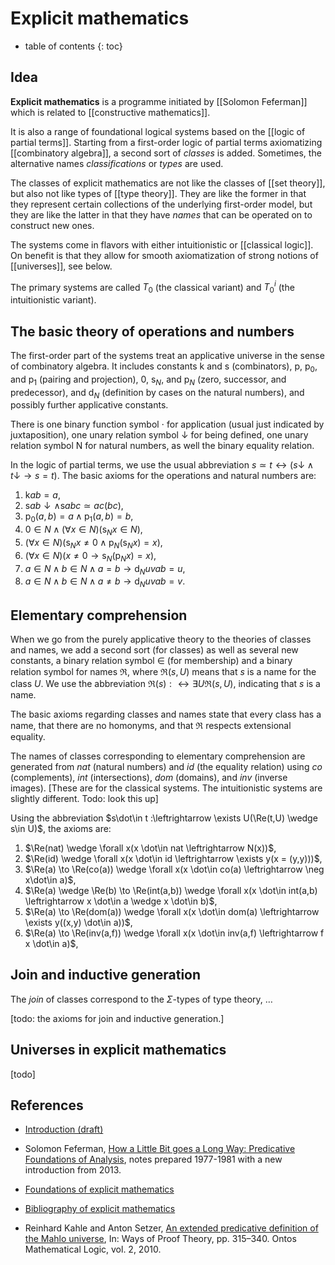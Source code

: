 # Explicit mathematics

* table of contents
{: toc}

## Idea

**Explicit mathematics** is a programme initiated by [[Solomon Feferman]] which is related to [[constructive mathematics]].

It is also a range of foundational logical systems based on the [[logic of partial terms]]. Starting from a first-order logic of partial terms axiomatizing [[combinatory algebra]], a second sort of _classes_ is added. Sometimes, the alternative names _classifications_ or _types_ are used.

The classes of explicit mathematics are not like the classes of [[set theory]], but also not like types of [[type theory]]. They are like the former in that they represent certain collections of the underlying first-order model, but they are like the latter in that they have _names_ that can be operated on to construct new ones.

The systems come in flavors with either intuitionistic or [[classical logic]]. On benefit is that they allow for smooth axiomatization of strong notions of [[universes]], see below.

The primary systems are called $T_0$ (the classical variant) and $T_0^i$ (the intuitionistic variant).
 
## The basic theory of operations and numbers

The first-order part of the systems treat an applicative universe in the sense of combinatory algebra. It includes constants $\mathrm{k}$ and $\mathrm{s}$ (combinators), $\mathrm{p}$, $\mathrm{p}_0$, and $\mathrm{p}_1$ (pairing and projection), $0$, $\mathrm{s}_N$, and $\mathrm{p}_N$ (zero, successor, and predecessor), and $\mathrm{d}_N$ (definition by cases on the natural numbers), and possibly further applicative constants.

There is one binary function symbol ${\cdot}$ for application (usual just indicated by juxtaposition), one unary relation symbol $\downarrow$ for being defined, one unary relation symbol $\mathrm{N}$ for natural numbers, as well the binary equality relation.

In the logic of partial terms, we use the usual abbreviation $s \simeq t \leftrightarrow ({s\downarrow} \wedge {t\downarrow} \to s=t)$. The basic axioms for the operations and natural numbers are:

1. $\mathrm{k} a b = a$,
1. $\mathrm{s} a b \downarrow \wedge \mathrm{s} a b c \simeq a c(b c)$,
1. $\mathrm{p}_0(a,b)=a \wedge \mathrm{p}_1(a,b) = b$,
1. $0\in N \wedge (\forall x\in N)(\mathrm{s}_N x \in N)$,
1. $(\forall x\in N)(\mathrm{s}_N x \ne 0 \wedge \mathrm{p}_N(\mathrm{s}_N x)=x)$,
1. $(\forall x\in N)(x\ne0 \to \mathrm{s}_N(\mathrm{p}_N x) = x)$,
1. $a\in N \wedge b\in N \wedge a=b \to \mathrm{d}_N u v a b = u$,
1. $a\in N \wedge b\in N \wedge a\ne b \to \mathrm{d}_N u v a b = v$.

## Elementary comprehension

When we go from the purely applicative theory to the theories of classes and names, we add a second sort (for classes) as well as several new constants, a binary relation symbol $\in$ (for membership) and a binary relation symbol for names $\Re$, where $\Re(s, U)$ means that $s$ is a name for the class $U$. We use the abbreviation $\Re(s) :\leftrightarrow \exists U \Re(s,U)$, indicating that $s$ is a name.

The basic axioms regarding classes and names state that every class has a name, that there are no homonyms, and that $\Re$ respects extensional equality.

The names of classes corresponding to elementary comprehension are generated from $nat$ (natural numbers) and $id$ (the equality relation) using $co$ (complements), $int$ (intersections), $dom$ (domains), and $inv$ (inverse images). [These are for the classical systems. The intuitionistic systems are slightly different. Todo: look this up]

Using the abbreviation $s\dot\in t :\leftrightarrow \exists U(\Re(t,U) \wedge s\in U)$, the axioms are:

1. $\Re(nat) \wedge \forall x(x \dot\in nat \leftrightarrow N(x))$,
1. $\Re(id) \wedge \forall x(x \dot\in id \leftrightarrow \exists y(x = (y,y)))$,
1. $\Re(a) \to \Re(co(a)) \wedge \forall x(x \dot\in co(a) \leftrightarrow \neg x\dot\in a)$,
1. $\Re(a) \wedge \Re(b) \to \Re(int(a,b)) \wedge \forall x(x \dot\in int(a,b) \leftrightarrow x \dot\in a \wedge x \dot\in b)$,
1. $\Re(a) \to \Re(dom(a)) \wedge \forall x(x \dot\in dom(a) \leftrightarrow \exists y((x,y) \dot\in a))$,
1. $\Re(a) \to \Re(inv(a,f)) \wedge \forall x(x \dot\in inv(a,f) \leftrightarrow f x \dot\in a)$,


## Join and inductive generation

The _join_ of classes correspond to the $\Sigma$-types of type theory, …

[todo: the axioms for join and inductive generation.]

## Universes in explicit mathematics

[todo]

## References

* [Introduction (draft)](https://math.stanford.edu/~feferman/papers/DraftIntroFEM.pdf)

* Solomon Feferman, [How a Little Bit goes a Long Way: Predicative Foundations of Analysis](http://home.inf.unibe.ch/~ltg/em_bibliography/feferman13.pdf), notes prepared 1977-1981 with a new introduction from 2013.

* [Foundations of explicit mathematics](http://www.ltg.unibe.ch/research/Foundations%20of%20Explicit%20Mathematics)

* [Bibliography of explicit mathematics](http://home.inf.unibe.ch/~ltg/em_bibliography/)

* Reinhard Kahle and Anton Setzer, [An extended predicative definition of the Mahlo universe](http://www.cs.swan.ac.uk/~csetzer/articles/kahleSetzerExtendedPredicativeMahloPohlersFestschrift.pdf), In: Ways of Proof Theory, pp. 315–340. Ontos Mathematical Logic, vol. 2, 2010.
